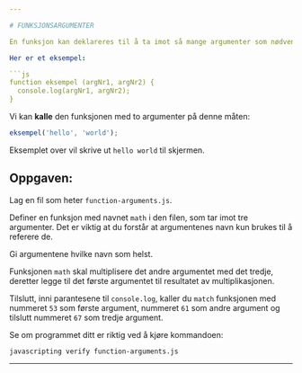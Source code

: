 ```yaml
---

# FUNKSJONSARGUMENTER

En funksjon kan deklareres til å ta imot så mange argumenter som nødvendig. Argumentene kan være av alle slags typer; en string, et nummer, et array, et objekt og tilogmed en annen funksjon.

Her er et eksempel:

```js
function eksempel (argNr1, argNr2) {
  console.log(argNr1, argNr2);
}
```

Vi kan **kalle** den funksjonen med to argumenter på denne måten:

```js
eksempel('hello', 'world');
```

Eksemplet over vil skrive ut `hello world` til skjermen.

## Oppgaven:

Lag en fil som heter `function-arguments.js`.

Definer en funksjon med navnet `math` i den filen, som tar imot tre argumenter. Det er viktig at du forstår at argumentenes navn kun brukes til å referere de.

Gi argumentene hvilke navn som helst.

Funksjonen `math` skal multiplisere det andre argumentet med det tredje, deretter legge til det første argumentet til resultatet av multiplikasjonen.

Tilslutt, inni parantesene til `console.log`, kaller du `match` funksjonen med nummeret `53` som første argument, nummeret `61` som andre argument og tilslutt nummeret `67` som tredje argument.

Se om programmet ditt er riktig ved å kjøre kommandoen:

`javascripting verify function-arguments.js`

---
```

